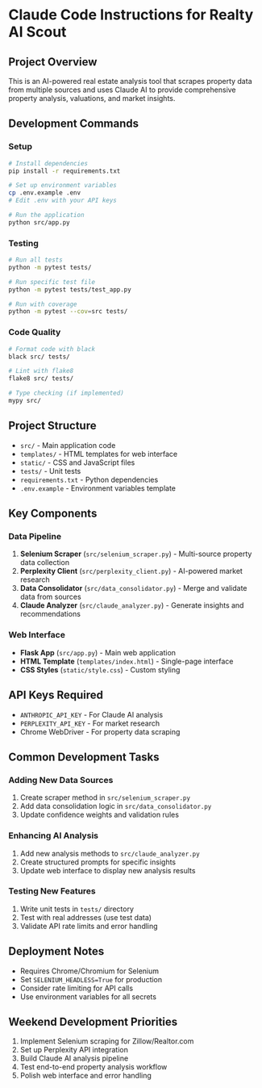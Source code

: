 # Claude Code Instructions for Realty AI Scout

## Project Overview
This is an AI-powered real estate analysis tool that scrapes property data from multiple sources and uses Claude AI to provide comprehensive property analysis, valuations, and market insights.

## Development Commands

### Setup
```bash
# Install dependencies
pip install -r requirements.txt

# Set up environment variables
cp .env.example .env
# Edit .env with your API keys

# Run the application
python src/app.py
```

### Testing
```bash
# Run all tests
python -m pytest tests/

# Run specific test file
python -m pytest tests/test_app.py

# Run with coverage
python -m pytest --cov=src tests/
```

### Code Quality
```bash
# Format code with black
black src/ tests/

# Lint with flake8
flake8 src/ tests/

# Type checking (if implemented)
mypy src/
```

## Project Structure
- `src/` - Main application code
- `templates/` - HTML templates for web interface
- `static/` - CSS and JavaScript files
- `tests/` - Unit tests
- `requirements.txt` - Python dependencies
- `.env.example` - Environment variables template

## Key Components

### Data Pipeline
1. **Selenium Scraper** (`src/selenium_scraper.py`) - Multi-source property data collection
2. **Perplexity Client** (`src/perplexity_client.py`) - AI-powered market research
3. **Data Consolidator** (`src/data_consolidator.py`) - Merge and validate data from sources
4. **Claude Analyzer** (`src/claude_analyzer.py`) - Generate insights and recommendations

### Web Interface
- **Flask App** (`src/app.py`) - Main web application
- **HTML Template** (`templates/index.html`) - Single-page interface
- **CSS Styles** (`static/style.css`) - Custom styling

## API Keys Required
- `ANTHROPIC_API_KEY` - For Claude AI analysis
- `PERPLEXITY_API_KEY` - For market research
- Chrome WebDriver - For property data scraping

## Common Development Tasks

### Adding New Data Sources
1. Create scraper method in `src/selenium_scraper.py`
2. Add data consolidation logic in `src/data_consolidator.py`
3. Update confidence weights and validation rules

### Enhancing AI Analysis
1. Add new analysis methods to `src/claude_analyzer.py`
2. Create structured prompts for specific insights
3. Update web interface to display new analysis results

### Testing New Features
1. Write unit tests in `tests/` directory
2. Test with real addresses (use test data)
3. Validate API rate limits and error handling

## Deployment Notes
- Requires Chrome/Chromium for Selenium
- Set `SELENIUM_HEADLESS=True` for production
- Consider rate limiting for API calls
- Use environment variables for all secrets

## Weekend Development Priorities
1. Implement Selenium scraping for Zillow/Realtor.com
2. Set up Perplexity API integration
3. Build Claude AI analysis pipeline
4. Test end-to-end property analysis workflow
5. Polish web interface and error handling